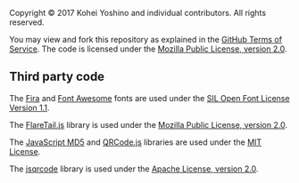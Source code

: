 Copyright © 2017 Kohei Yoshino and individual contributors. All rights reserved.

You may view and fork this repository as explained in the [GitHub Terms of Service](https://help.github.com/articles/github-terms-of-service). The code is licensed under the [Mozilla Public License, version 2.0](https://www.mozilla.org/MPL/2.0/).

## Third party code

The [Fira](https://github.com/mozilla/Fira) and [Font Awesome](https://github.com/FortAwesome/Font-Awesome) fonts are used under the [SIL Open Font License Version 1.1](http://scripts.sil.org/OFL_web).

The [FlareTail.js](https://github.com/bzdeck/flaretail.js) library is used under the [Mozilla Public License, version 2.0](https://www.mozilla.org/MPL/2.0/).

The [JavaScript MD5](https://github.com/blueimp/JavaScript-MD5) and [QRCode.js](https://github.com/davidshimjs/qrcodejs) libraries are used under the [MIT License](https://opensource.org/licenses/MIT).

The [jsqrcode](https://github.com/LazarSoft/jsqrcode) library is used under the [Apache License, version 2.0](http://www.apache.org/licenses/LICENSE-2.0).
